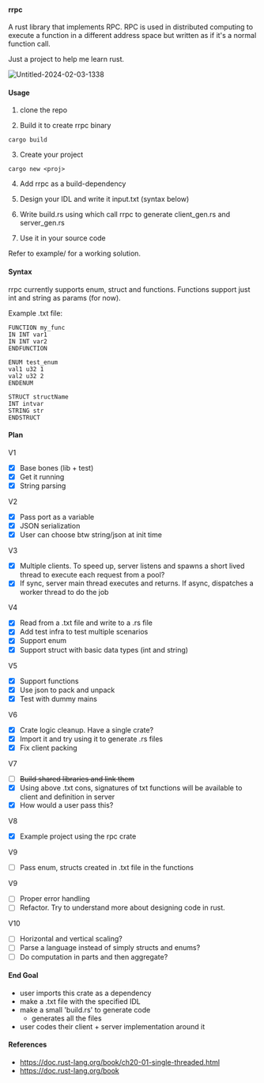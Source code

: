#### rrpc

A rust library that implements RPC. RPC is used in distributed computing to execute a function in a different address space but written as if it's a normal function call.

Just a project to help me learn rust.

![Untitled-2024-02-03-1338](https://github.com/InfiniteVerma/rrpc/assets/45547198/52d11371-482c-4d4c-8d77-d03cb7d5b8a4)

#### Usage

1. clone the repo

2. Build it to create rrpc binary
```
cargo build
```

3. Create your project
```
cargo new <proj>
```

4. Add rrpc as a build-dependency

5. Design your IDL and write it input.txt (syntax below)

6. Write build.rs using which call rrpc to generate client_gen.rs and server_gen.rs

7. Use it in your source code

Refer to example/ for a working solution.

#### Syntax

rrpc currently supports enum, struct and functions. Functions support just int and string as params (for now).

Example .txt file:

```
FUNCTION my_func
IN INT var1
IN INT var2
ENDFUNCTION

ENUM test_enum
val1 u32 1
val2 u32 2
ENDENUM

STRUCT structName
INT intvar 
STRING str
ENDSTRUCT
```

#### Plan

V1
 - [x] Base bones (lib + test)
 - [x] Get it running
 - [x] String parsing

V2
 - [x] Pass port as a variable
 - [x] JSON serialization
 - [x] User can choose btw string/json at init time

V3
 - [x] Multiple clients. To speed up, server listens and spawns a short lived thread to execute each request from a pool?
 - [x] If sync, server main thread executes and returns. If async, dispatches a worker thread to do the job

V4
 - [x] Read from a .txt file and write to a .rs file
 - [x] Add test infra to test multiple scenarios
 - [x] Support enum
 - [x] Support struct with basic data types (int and string)

V5
 - [x] Support functions
 - [x] Use json to pack and unpack
 - [x] Test with dummy mains

V6
 - [x] Crate logic cleanup. Have a single crate?
 - [x] Import it and try using it to generate .rs files
 - [x] Fix client packing

V7
 - [ ] ~~Build shared libraries and link them~~
 - [x] Using above .txt cons, signatures of txt functions will be available to client and definition in server
 - [x] How would a user pass this?

V8
 - [x] Example project using the rpc crate

V9
 - [ ] Pass enum, structs created in .txt file in the functions

V9
 - [ ] Proper error handling
 - [ ] Refactor. Try to understand more about designing code in rust.

V10
 - [ ] Horizontal and vertical scaling?
 - [ ] Parse a language instead of simply structs and enums?
 - [ ] Do computation in parts and then aggregate?

#### End Goal

 - user imports this crate as a dependency
 - make a .txt file with the specified IDL
 - make a small 'build.rs' to generate code
   - generates all the files
 - user codes their client + server implementation around it

#### References
 - https://doc.rust-lang.org/book/ch20-01-single-threaded.html
 - https://doc.rust-lang.org/book
